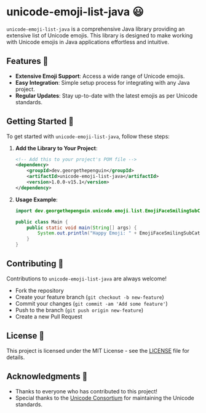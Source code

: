# unicode-emoji-list-java 😃

`unicode-emoji-list-java` is a comprehensive Java library providing an extensive list of Unicode emojis. This library is 
designed to make working with Unicode emojis in Java applications effortless and intuitive.

## Features 🌟

- **Extensive Emoji Support**: Access a wide range of Unicode emojis.
- **Easy Integration**: Simple setup process for integrating with any Java project.
- **Regular Updates**: Stay up-to-date with the latest emojis as per Unicode standards.

## Getting Started 🚀

To get started with `unicode-emoji-list-java`, follow these steps:

1. **Add the Library to Your Project**:

    ```xml
    <!-- Add this to your project's POM file -->
    <dependency>
        <groupId>dev.georgethepenguin</groupId>
        <artifactId>unicode-emoji-list-java</artifactId>
        <version>1.0.0-v15.1</version>
    </dependency>
    ```

2. **Usage Example**:

    ```java
    import dev.georgethepenguin.unicode.emoji.list.EmojiFaceSmilingSubCategory;

    public class Main {
        public static void main(String[] args) {
            System.out.println("Happy Emoji: " + EmojiFaceSmilingSubCategory.GRINNING_FACE.print());
        }
    }
    ```

## Contributing 🤝

Contributions to `unicode-emoji-list-java` are always welcome!

- Fork the repository
- Create your feature branch (`git checkout -b new-feature`)
- Commit your changes (`git commit -am 'Add some feature'`)
- Push to the branch (`git push origin new-feature`)
- Create a new Pull Request

## License 📄

This project is licensed under the MIT License - see the [LICENSE](LICENSE) file for details.

## Acknowledgments 🙏

- Thanks to everyone who has contributed to this project!
- Special thanks to the [Unicode Consortium](https://home.unicode.org/) for maintaining the Unicode standards.
